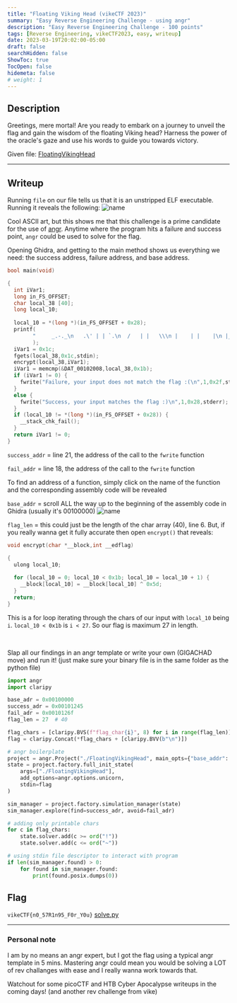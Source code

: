 ```yaml
---
title: "Floating Viking Head (vikeCTF 2023)"
summary: "Easy Reverse Engineering Challenge - using angr"
description: "Easy Reverse Engineering Challenge - 100 points"
tags: [Reverse Engineering, vikeCTF2023, easy, writeup]
date: 2023-03-19T20:02:00-05:00
draft: false
searchHidden: false
ShowToc: true
TocOpen: false
hidemeta: false
# weight: 1
---
```


## Description

Greetings, mere mortal! Are you ready to embark on a journey to unveil the flag and gain the wisdom of the floating Viking head? Harness the power of the oracle's gaze and use his words to guide you towards victory.

Given file: [FloatingVikingHead](/vikectf-floating-viking-head/FloatingVikingHead)

---

## Writeup
Running `file` on our file tells us that it is an unstripped ELF executable. Running it reveals the following:
![name](/vikectf-floating-viking-head/2023-03-19_18-52.png#center)

Cool ASCII art, but this shows me that this challenge is a prime candidate for the use of [angr](https://angr.io/). Anytime where the program hits a failure and success point, `angr` could be used to solve for the flag.

Opening Ghidra, and getting to the main method shows us everything we need: the success address, failure address, and base address.

```c {linenos=true}
bool main(void)

{
  int iVar1;
  long in_FS_OFFSET;
  char local_38 [40];
  long local_10;
  
  local_10 = *(long *)(in_FS_OFFSET + 0x28);
  printf(
        "     _.-._\n   .\' | | `.\n  /   | |   \\\n |    | |    |\n |____|_|____|\n |____(_)____|\n  /|(o)| |(o)|\\\n//|   | |   |\\\\\n\'/|  (|_|)  |\\`\n //.///|\\\\\\.\\\\\n /////---\\\\\\\ \\\\n ////|||||\\\\\\\\\n \'//|||||||\\\\`\n   \'|||||||`\n\nI am the flag oracle.\nEnter a  flag and I will tell you if it is correct.\nFlag: "
        );
  iVar1 = 0x1c;
  fgets(local_38,0x1c,stdin);
  encrypt(local_38,iVar1);
  iVar1 = memcmp(&DAT_00102008,local_38,0x1b);
  if (iVar1 != 0) {
    fwrite("Failure, your input does not match the flag :(\n",1,0x2f,stderr);
  }
  else {
    fwrite("Success, your input matches the flag :)\n",1,0x28,stderr);
  }
  if (local_10 != *(long *)(in_FS_OFFSET + 0x28)) {
    __stack_chk_fail();
  }
  return iVar1 != 0;
}
```

`success_addr` = line 21, the address of the call to the `fwrite` function

`fail_addr` = line 18, the address of the call to the `fwrite` function

To find an address of a function, simply click on the name of the function and the corresponding assembly code will be revealed

`base_addr` = scroll ALL the way up to the beginning of the assembly code in Ghidra (usually it's 00100000)
![name](/vikectf-floating-viking-head/2023-03-19_19-47.png#center)

`flag_len` = this could just be the length of the char array (40), line 6. But, if you really wanna get it fully accurate then open `encrypt()` that reveals:
```c {linenos=true}
void encrypt(char *__block,int __edflag)

{
  ulong local_10;
  
  for (local_10 = 0; local_10 < 0x1b; local_10 = local_10 + 1) {
    __block[local_10] = __block[local_10] ^ 0x5d;
  }
  return;
}
```
This is a for loop iterating through the chars of our input with `local_10` being `i`. `local_10 < 0x1b` is `i < 27`. So our flag is maximum 27 in length.

&nbsp;

Slap all our findings in an angr template or write your own (GIGACHAD move) and run it! (just make sure your binary file is in the same folder as the python file)

```py
import angr
import claripy

base_adr = 0x00100000
success_adr = 0x00101245
fail_adr = 0x0010126f
flag_len = 27  # 40

flag_chars = [claripy.BVS(f"flag_char{i}", 8) for i in range(flag_len)]
flag = claripy.Concat(*flag_chars + [claripy.BVV(b"\n")])

# angr boilerplate
project = angr.Project("./FloatingVikingHead", main_opts={"base_addr": base_adr})
state = project.factory.full_init_state(
    args=["./FloatingVikingHead"],
    add_options=angr.options.unicorn,
    stdin=flag
)

sim_manager = project.factory.simulation_manager(state)
sim_manager.explore(find=success_adr, avoid=fail_adr)

# adding only printable chars
for c in flag_chars:
    state.solver.add(c >= ord("!"))
    state.solver.add(c <= ord("~"))

# using stdin file descriptor to interact with program
if len(sim_manager.found) > 0:
    for found in sim_manager.found:
        print(found.posix.dumps(0))

```



## Flag
`vikeCTF{n0_57R1n95_F0r_Y0u}` [solve.py](/vikectf-floating-viking-head/solve.py)

---

### Personal note

I am by no means an angr expert, but I got the flag using a typical angr template in 5 mins. Mastering angr could mean you would be solving a LOT of rev challanges with ease and I really wanna work towards that. 

Watchout for some picoCTF and HTB Cyber Apocalypse writeups in the coming days! (and another rev challenge from vike)
